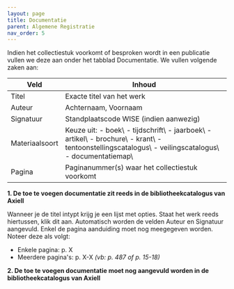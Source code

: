 ```yaml
---
layout: page
title: Documentatie
parent: Algemene Registratie
nav_order: 5
---
```


Indien het collectiestuk voorkomt of besproken wordt in een publicatie vullen we deze aan onder het tabblad Documentatie. We vullen volgende zaken aan:

| Veld           | Inhoud                                                                                                                                             |
|----------------|----------------------------------------------------------------------------------------------------------------------------------------------------|
| Titel          | Exacte titel van het werk                                                                                                                          |
| Auteur         | Achternaam, Voornaam                                                                                                                               |
| Signatuur      | Standplaatscode WISE (indien aanwezig)                                                                                                             |
| Materiaalsoort | Keuze uit: - boek\ - tijdschrift\ - jaarboek\ - artikel\ - brochure\ - krant\ - tentoonstellingscatalogus\ - veilingscatalogus\ - documentatiemap\ |
| Pagina         | Paginanummer(s) waar het collectiestuk voorkomt                                                                                                    |

**1. De toe te voegen documentatie zit reeds in de bibliotheekcatalogus van Axiell**

Wanneer je de titel intypt krijg je een lijst met opties. Staat het werk reeds hiertussen, klik dit aan. Automatisch worden de velden Auteur en Signatuur aangevuld. Enkel de pagina aanduiding moet nog meegegeven worden. Noteer deze als volgt:
- Enkele pagina: p. X
- Meerdere pagina's: p. X-X
*(vb: p. 487 of p. 15-18)*

**2. De toe te voegen documentatie moet nog aangevuld worden in de bibliotheekcatalogus van Axiell**

